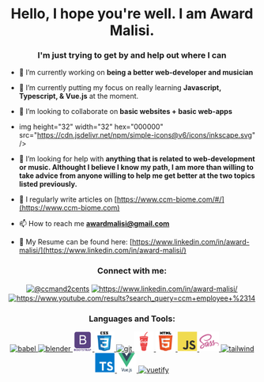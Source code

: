 <h1 align="center">Hello, I hope you're well. I am Award Malisi.</h1>
<h3 align="center">I'm just trying to get by and help out where I can</h3>

- 🔭 I’m currently working on **being a better web-developer and musician**

- 🌱 I’m currently putting my focus on really learning **Javascript, Typescript, & Vue.js** at the moment. 

- 👯 I’m looking to collaborate on **basic websites + basic web-apps**
- img height="32" width="32" hex="000000" src="https://cdn.jsdelivr.net/npm/simple-icons@v6/icons/inkscape.svg" /> 

- 🤝 I’m looking for help with **anything that is related to web-development or music. Althought I believe I know my path, I am more than willing to take advice from anyone willing to help me get better at the two topics listed previously.**

<!-- - 👨‍💻 All of my projects are available at [Coming Soon] -->

- 📝 I regularly write articles on [https://www.ccm-biome.com/#/](https://www.ccm-biome.com)

- 📫 How to reach me **awardmalisi@gmail.com**

- 📄 My Resume can be found here: [https://www.linkedin.com/in/award-malisi/](https://www.linkedin.com/in/award-malisi/)

<h3 align="center">Connect with me:</h3>
<p align="center">
<a href="https://twitter.com/@ccmand2cents" target="blank"><img align="center" src="https://raw.githubusercontent.com/rahuldkjain/github-profile-readme-generator/master/src/images/icons/Social/twitter.svg" alt="@ccmand2cents" height="30" width="40" /></a>
<a href="https://linkedin.com/in/https://www.linkedin.com/in/award-malisi/" target="blank"><img align="center" src="https://raw.githubusercontent.com/rahuldkjain/github-profile-readme-generator/master/src/images/icons/Social/linked-in-alt.svg" alt="https://www.linkedin.com/in/award-malisi/" height="30" width="40" /></a>
<a href="https://www.youtube.com/c/https://www.youtube.com/results?search_query=ccm+employee+%2314" target="blank"><img align="center" src="https://raw.githubusercontent.com/rahuldkjain/github-profile-readme-generator/master/src/images/icons/Social/youtube.svg" alt="https://www.youtube.com/results?search_query=ccm+employee+%2314" height="30" width="40" /></a>
  
 
</p>

<h3 align="center">Languages and Tools:</h3>
<p align="center"> <a href="https://babeljs.io/" target="_blank" rel="noreferrer"> <img src="https://www.vectorlogo.zone/logos/babeljs/babeljs-icon.svg" alt="babel" width="40" height="40"/> </a> <a href="https://www.blender.org/" target="_blank" rel="noreferrer"> <img src="https://download.blender.org/branding/community/blender_community_badge_white.svg" alt="blender" width="40" height="40"/> </a> <a href="https://getbootstrap.com" target="_blank" rel="noreferrer"> <img src="https://raw.githubusercontent.com/devicons/devicon/master/icons/bootstrap/bootstrap-plain-wordmark.svg" alt="bootstrap" width="40" height="40"/> </a> <a href="https://www.w3schools.com/css/" target="_blank" rel="noreferrer"> <img src="https://raw.githubusercontent.com/devicons/devicon/master/icons/css3/css3-original-wordmark.svg" alt="css3" width="40" height="40"/> </a> <a href="https://git-scm.com/" target="_blank" rel="noreferrer"> <img src="https://www.vectorlogo.zone/logos/git-scm/git-scm-icon.svg" alt="git" width="40" height="40"/> </a> <a href="https://gulpjs.com" target="_blank" rel="noreferrer"> <img src="https://raw.githubusercontent.com/devicons/devicon/master/icons/gulp/gulp-plain.svg" alt="gulp" width="40" height="40"/> </a> <a href="https://www.w3.org/html/" target="_blank" rel="noreferrer"> <img src="https://raw.githubusercontent.com/devicons/devicon/master/icons/html5/html5-original-wordmark.svg" alt="html5" width="40" height="40"/> </a>  <a href="https://developer.mozilla.org/en-US/docs/Web/JavaScript" target="_blank" rel="noreferrer"> <img src="https://raw.githubusercontent.com/devicons/devicon/master/icons/javascript/javascript-original.svg" alt="javascript" width="40" height="40"/> </a> <a href="https://sass-lang.com" target="_blank" rel="noreferrer"> <img src="https://raw.githubusercontent.com/devicons/devicon/master/icons/sass/sass-original.svg" alt="sass" width="40" height="40"/> </a> <a href="https://tailwindcss.com/" target="_blank" rel="noreferrer"> <img src="https://www.vectorlogo.zone/logos/tailwindcss/tailwindcss-icon.svg" alt="tailwind" width="40" height="40"/> </a> <a href="https://www.typescriptlang.org/" target="_blank" rel="noreferrer"> <img src="https://raw.githubusercontent.com/devicons/devicon/master/icons/typescript/typescript-original.svg" alt="typescript" width="40" height="40"/> </a> <a href="https://vuejs.org/" target="_blank" rel="noreferrer"> <img src="https://raw.githubusercontent.com/devicons/devicon/master/icons/vuejs/vuejs-original-wordmark.svg" alt="vuejs" width="40" height="40"/> </a> <a href="https://vuetifyjs.com/en/" target="_blank" rel="noreferrer"> <img src="https://bestofjs.org/logos/vuetify.svg" alt="vuetify" width="40" height="40"/> </a
</p>
